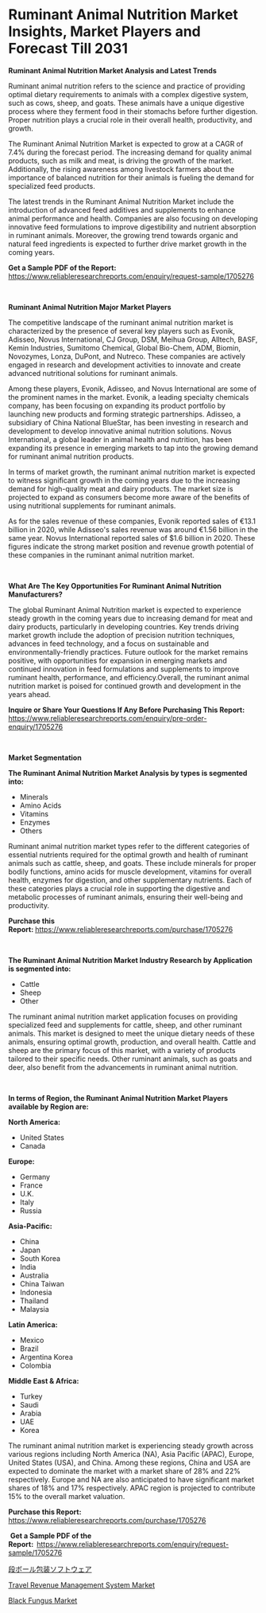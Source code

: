 <p><h1>Ruminant Animal Nutrition Market Insights, Market Players and Forecast Till 2031</h1></p><p><strong>Ruminant Animal Nutrition Market Analysis and Latest Trends</strong></p>
<p><p>Ruminant animal nutrition refers to the science and practice of providing optimal dietary requirements to animals with a complex digestive system, such as cows, sheep, and goats. These animals have a unique digestive process where they ferment food in their stomachs before further digestion. Proper nutrition plays a crucial role in their overall health, productivity, and growth.</p><p>The Ruminant Animal Nutrition Market is expected to grow at a CAGR of 7.4% during the forecast period. The increasing demand for quality animal products, such as milk and meat, is driving the growth of the market. Additionally, the rising awareness among livestock farmers about the importance of balanced nutrition for their animals is fueling the demand for specialized feed products.</p><p>The latest trends in the Ruminant Animal Nutrition Market include the introduction of advanced feed additives and supplements to enhance animal performance and health. Companies are also focusing on developing innovative feed formulations to improve digestibility and nutrient absorption in ruminant animals. Moreover, the growing trend towards organic and natural feed ingredients is expected to further drive market growth in the coming years.</p></p>
<p><strong>Get a Sample PDF of the Report:&nbsp;</strong> <a href="https://www.reliableresearchreports.com/enquiry/request-sample/1705276">https://www.reliableresearchreports.com/enquiry/request-sample/1705276</a></p>
<p>&nbsp;</p>
<p><strong>Ruminant Animal Nutrition Major Market Players</strong></p>
<p><p>The competitive landscape of the ruminant animal nutrition market is characterized by the presence of several key players such as Evonik, Adisseo, Novus International, CJ Group, DSM, Meihua Group, Alltech, BASF, Kemin Industries, Sumitomo Chemical, Global Bio-Chem, ADM, Biomin, Novozymes, Lonza, DuPont, and Nutreco. These companies are actively engaged in research and development activities to innovate and create advanced nutritional solutions for ruminant animals.</p><p>Among these players, Evonik, Adisseo, and Novus International are some of the prominent names in the market. Evonik, a leading specialty chemicals company, has been focusing on expanding its product portfolio by launching new products and forming strategic partnerships. Adisseo, a subsidiary of China National BlueStar, has been investing in research and development to develop innovative animal nutrition solutions. Novus International, a global leader in animal health and nutrition, has been expanding its presence in emerging markets to tap into the growing demand for ruminant animal nutrition products.</p><p>In terms of market growth, the ruminant animal nutrition market is expected to witness significant growth in the coming years due to the increasing demand for high-quality meat and dairy products. The market size is projected to expand as consumers become more aware of the benefits of using nutritional supplements for ruminant animals.</p><p>As for the sales revenue of these companies, Evonik reported sales of €13.1 billion in 2020, while Adisseo's sales revenue was around €1.56 billion in the same year. Novus International reported sales of $1.6 billion in 2020. These figures indicate the strong market position and revenue growth potential of these companies in the ruminant animal nutrition market.</p></p>
<p>&nbsp;</p>
<p><strong>What Are The Key Opportunities For Ruminant Animal Nutrition Manufacturers?</strong></p>
<p><p>The global Ruminant Animal Nutrition market is expected to experience steady growth in the coming years due to increasing demand for meat and dairy products, particularly in developing countries. Key trends driving market growth include the adoption of precision nutrition techniques, advances in feed technology, and a focus on sustainable and environmentally-friendly practices. Future outlook for the market remains positive, with opportunities for expansion in emerging markets and continued innovation in feed formulations and supplements to improve ruminant health, performance, and efficiency.Overall, the ruminant animal nutrition market is poised for continued growth and development in the years ahead.</p></p>
<p><strong>Inquire or Share Your Questions If Any Before Purchasing This Report:</strong> <a href="https://www.reliableresearchreports.com/enquiry/pre-order-enquiry/1705276">https://www.reliableresearchreports.com/enquiry/pre-order-enquiry/1705276</a></p>
<p>&nbsp;</p>
<p><strong>Market Segmentation</strong></p>
<p><strong>The Ruminant Animal Nutrition Market Analysis by types is segmented into:</strong></p>
<p><ul><li>Minerals</li><li>Amino Acids</li><li>Vitamins</li><li>Enzymes</li><li>Others</li></ul></p>
<p><p>Ruminant animal nutrition market types refer to the different categories of essential nutrients required for the optimal growth and health of ruminant animals such as cattle, sheep, and goats. These include minerals for proper bodily functions, amino acids for muscle development, vitamins for overall health, enzymes for digestion, and other supplementary nutrients. Each of these categories plays a crucial role in supporting the digestive and metabolic processes of ruminant animals, ensuring their well-being and productivity.</p></p>
<p><strong>Purchase this Report:&nbsp;</strong><a href="https://www.reliableresearchreports.com/purchase/1705276">https://www.reliableresearchreports.com/purchase/1705276</a></p>
<p>&nbsp;</p>
<p><strong>The Ruminant Animal Nutrition Market Industry Research by Application is segmented into:</strong></p>
<p><ul><li>Cattle</li><li>Sheep</li><li>Other</li></ul></p>
<p><p>The ruminant animal nutrition market application focuses on providing specialized feed and supplements for cattle, sheep, and other ruminant animals. This market is designed to meet the unique dietary needs of these animals, ensuring optimal growth, production, and overall health. Cattle and sheep are the primary focus of this market, with a variety of products tailored to their specific needs. Other ruminant animals, such as goats and deer, also benefit from the advancements in ruminant animal nutrition.</p></p>
<p>&nbsp;</p>
<p><strong>In terms of Region, the Ruminant Animal Nutrition Market Players available by Region are:</strong></p>
<p>
    <p> <strong> North America: </strong>
        <ul>
            <li>United States</li>
            <li>Canada</li>
        </ul>
        </p> 
    <p> <strong> Europe: </strong>
        <ul>
            <li>Germany</li>
            <li>France</li>
            <li>U.K.</li>
            <li>Italy</li>
            <li>Russia</li>
        </ul>
        </p> 
    <p> <strong> Asia-Pacific: </strong>
        <ul>
            <li>China</li>
            <li>Japan</li>
            <li>South Korea</li>
            <li>India</li>
            <li>Australia</li>
            <li>China Taiwan</li>
            <li>Indonesia</li>
            <li>Thailand</li>
            <li>Malaysia</li>
        </ul>
        </p> 
    <p> <strong> Latin America: </strong>
        <ul>
            <li>Mexico</li>
            <li>Brazil</li>
            <li>Argentina Korea</li>
            <li>Colombia</li>
        </ul>
        </p> 
    <p> <strong> Middle East & Africa: </strong>
        <ul>
            <li>Turkey</li>
            <li>Saudi</li>
            <li>Arabia</li>
            <li>UAE</li>
            <li>Korea</li>
        </ul>
    </p>
    </p>
<p><p>The ruminant animal nutrition market is experiencing steady growth across various regions including North America (NA), Asia Pacific (APAC), Europe, United States (USA), and China. Among these regions, China and USA are expected to dominate the market with a market share of 28% and 22% respectively. Europe and NA are also anticipated to have significant market shares of 18% and 17% respectively. APAC region is projected to contribute 15% to the overall market valuation.</p></p>
<p><strong>Purchase this Report: </strong><a href="https://www.reliableresearchreports.com/purchase/1705276">https://www.reliableresearchreports.com/purchase/1705276</a></p>
<p>&nbsp;<strong>Get a Sample PDF of the Report:&nbsp;&nbsp;</strong><a href="https://www.reliableresearchreports.com/enquiry/request-sample/1705276">https://www.reliableresearchreports.com/enquiry/request-sample/1705276</a></p>
<p><strong></strong></p>
<p><p><a href="https://medium.com/@abdielkilback/%E6%AE%B5%E3%83%9C%E3%83%BC%E3%83%AB%E5%8C%85%E8%A3%85%E3%82%BD%E3%83%95%E3%83%88%E3%82%A6%E3%82%A7%E3%82%A2%E5%B8%82%E5%A0%B4-%E5%B8%82%E5%A0%B4cagr-%E5%B8%82%E5%A0%B4%E3%83%88%E3%83%AC%E3%83%B3%E3%83%89-%E3%81%8A%E3%82%88%E3%81%B3%E6%88%90%E9%95%B7%E6%88%A6%E7%95%A5%E3%81%AB%E9%96%A2%E3%81%99%E3%82%8B%E6%B4%9E%E5%AF%9F-4dfe2f9b842c">段ボール包装ソフトウェア</a></p><p><a href="https://fearless-okapi-6c8.notion.site/Travel-Revenue-Management-System-Market-Size-Growing-and-Forecasted-for-period-from-2024-2031-and--d1572d4144054925baceea204192cb76">Travel Revenue Management System Market</a></p><p><a href="https://view.publitas.com/reportprime-1/black-fungus-market-research-report-provides-thorough-industry-overview-which-offers-an-in-depth-analysis-of-product-trends-and-new-market-divisions/">Black Fungus Market</a></p></p>